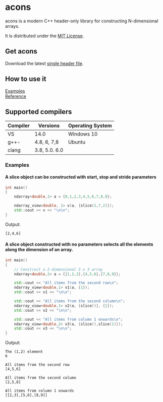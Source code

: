 # acons

acons is a modern C++ header-only library for constructing N-dimensional arrays.

It is distributed under the [MIT License](https://opensource.org/licenses/MIT).

## Get acons

Download the latest [single header file](https://raw.githubusercontent.com/danielaparker/acons/master/include/acons/ndarray.hpp). 

## How to use it

[Examples](#ExamplesLabel)  
[Reference](doc/ref/index.md)

## Supported compilers

 Compiler     | Versions      | Operating System
--------------|---------------|-----------------
 VS           | 14.0          | Windows 10       
 g++-         | 4.8, 6, 7,8   | Ubuntu           
 clang        | 3.8, 5.0. 6.0 |

<div id="ExamplesLabel"/>

### Examples

#### A slice object can be constructed with start, stop and stride parameters
```c++
int main()
{
    ndarray<double,1> a = {0,1,2,3,4,5,6,7,8,9};

    ndarray_view<double, 1> v(a, {slice(2,7,2)});
    std::cout << v << "\n\n";
}
```
Output:
```
[2,4,6]
```

#### A slice object constructed with no parameters selects all the elements along the dimension of an array. 
```c++
int main()
{
    // Construct a 2-dimensional 3 x 3 array 
    ndarray<double,2> a = {{1,2,3},{4,5,6},{7,8,9}};

    std::cout << "All items from the second row\n";
    ndarray_view<double,1> v1(a, {1});
    std::cout << v1 << "\n\n";

    std::cout << "All items from the second column\n";
    ndarray_view<double,1> v2(a, {slice()}, {1});
    std::cout << v2 << "\n\n";

    std::cout << "All items from column 1 onwards\n";
    ndarray_view<double,2> v3(a, {slice(),slice(1)});
    std::cout << v3 << "\n\n";
}
```
Output:
```
The (1,2) element
6
 
All items from the second row
[4,5,6]

All items from the second column
[2,5,8]

All items from column 1 onwards
[[2,3],[5,6],[8,9]]
```


